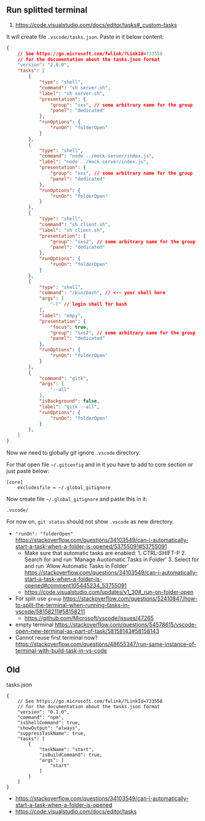 ## Run splitted terminal

1. https://code.visualstudio.com/docs/editor/tasks#_custom-tasks

It will create file `.vscode/tasks.json`. Paste in it below content:

```json
{
    // See https://go.microsoft.com/fwlink/?LinkId=733558
    // for the documentation about the tasks.json format
    "version": "2.0.0",
    "tasks": [
        {
            "type": "shell",
            "command": "sh server.sh",
            "label": "sh server.sh",
            "presentation": {
                "group": "sxs", // some arbitrary name for the group
                "panel": "dedicated"
            },
            "runOptions": {
                "runOn": "folderOpen"
            }
        },
        {
            "type": "shell",
            "command": "node ../mock-server/index.js",
            "label": "node ../mock-server/index.js",
            "presentation": {
                "group": "sxs", // some arbitrary name for the group
                "panel": "dedicated"
            },
            "runOptions": {
                "runOn": "folderOpen"
            }
        },
        {
            "type": "shell",
            "command": "sh client.sh",
            "label": "sh client.sh",
            "presentation": {
                "group": "sxs2", // some arbitrary name for the group
                "panel": "dedicated"
            },
            "runOptions": {
                "runOn": "folderOpen"
            }
        },
        {
            "type": "shell",
            "command": "/bin/bash", // <-- your shell here
            "args": [
                "-l" // login shell for bash
            ],
            "label": "empy",
            "presentation": {
                "focus": true,
                "group": "sxs2", // some arbitrary name for the group
                "panel": "dedicated"
            },
            "runOptions": {
                "runOn": "folderOpen"
            }
        },
        {
            "command": "gitk",
            "args": [
                "--all"
            ],
            "isBackground": false,
            "label": "gitk --all",
            "runOptions": {
                "runOn": "folderOpen"
            }
        },
    ]
}
```

Now we need to globally git ignore `.vscode` directory.

For that open file `~/.gitconfig` and in it you have to add to core section or just paste below:

```
[core]
	excludesfile = ~/.global_gitignore
```

Now create file `~/.global_gitignore` and paste this in it:

```
.vscode/
```

For now on, `git status` should not show `.vscode` as new directory.

- `"runOn": "folderOpen"` https://stackoverflow.com/questions/34103549/can-i-automatically-start-a-task-when-a-folder-is-opened/53755091#53755091
  - Make sure that automatic tasks are enabled: 1. CTRL-SHIFT-P 2. Search for and run 'Manage Auotomatic Tasks in Folder' 3. Select for and run 'Allow Automatic Tasks in Folder' https://stackoverflow.com/questions/34103549/can-i-automatically-start-a-task-when-a-folder-is-opened#comment105445234_53755091
  - https://code.visualstudio.com/updates/v1_30#_run-on-folder-open
- For split use `group` https://stackoverflow.com/questions/52410847/how-to-split-the-terminal-when-running-tasks-in-vscode/58158211#58158211
  - https://github.com/Microsoft/vscode/issues/47265
- empty terminal https://stackoverflow.com/questions/54578615/vscode-open-new-terminal-as-part-of-task/58158143#58158143
- Cannot reuse first terminal now? https://stackoverflow.com/questions/48655347/run-same-instance-of-terminal-with-build-task-in-vs-code

## Old

tasks.json

```
{
    // See https://go.microsoft.com/fwlink/?LinkId=733558
    // for the documentation about the tasks.json format
    "version": "0.1.0",
    "command": "npm",
    "isShellCommand": true,
    "showOutput": "always",
    "suppressTaskName": true,
    "tasks": [
        {
            "taskName": "start",
            "isBuildCommand": true,
            "args": [
                "start"
            ]
        }
    ]
}
```

- https://stackoverflow.com/questions/34103549/can-i-automatically-start-a-task-when-a-folder-is-opened
- https://code.visualstudio.com/docs/editor/tasks
